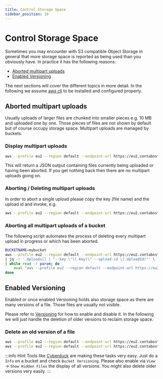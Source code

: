 ```yaml
---
title: Control Storage Space
sidebar_position: 10
---
```


# Control Storage Space

Sometimes you may encounter with S3 compatible Object Storage in general that more storage space is reported as being used than you obviously have. In practice it has the following reasons:

* [Aborted multipart uploads](#aborted-multipart-uploads)
* [Enabled Versioning](#enabled-versioning)

The next sections will cover the different topics in more detail. In the following we assume [aws cli](/docs/products/Object-Storage/Tools/aws-cli) to be installed and configured properly.

## Aborted multipart uploads

Usually uploads of larger files are chunked into smaller pieces e.g. 10 MB and uploaded one by one. Those pieces of files are not shown by default but of course occupy storage space. Multipart uploads are managed by buckets.

### Display multipart uploads

```bash
aws --profile eu2 --region default --endpoint-url https://eu2.contabostorage.com s3api list-multipart-uploads --bucket mybucket
```

This will return a JSON output containing files currently being uploaded or having been aborted. If you get nothing back then there are no multipart uploads going on.

### Aborting / Deleting multipart uploads

In order to abort a single upload please copy the key (file name) and the upload id and invoke, e.g.

```bash
aws --profile eu2 --region default --endpoint-url https://eu2.contabostorage.com s3api abort-multipart-upload --bucket mybucket --key filename.ext --upload-id 2~Pw5t8pu1uBnxu_qMyJRnjnZKYvav41c
```

### Aborting all multipart uploads of a bucket

The following script automates the process of deleting every multipart upload in progress or which has been aborted.

```bash
BUCKETNAME=mybucket
aws --profile eu2 --region default --endpoint-url https://eu2.contabostorage.com s3api list-multipart-uploads --bucket $BUCKETNAME \
| jq -r '.Uploads[] | "--key \"\(.Key)\" --upload-id \(.UploadId)"' \
| while read -r param; do
    eval "aws --profile eu2 --region default --endpoint-url https://eu2.contabostorage.com s3api abort-multipart-upload --bucket $BUCKETNAME $param";
done
```

## Enabled Versioning

Enabled or once enabled Versioning holds also storage space as there are many versions of a file. Those files are usually not visible.

Please refer to [Versioning](/docs/products/Object-Storage/HowTo/versioning) for how to enable and disable it. In the following we will just handle the deletion of older versions to reclaim storage space.

### Delete an old version of a file

```bash
aws --profile eu2 --region default --endpoint-url https://eu2.contabostorage.com s3api list-object-versions --bucket mybucket
aws --profile eu2 --region default --endpoint-url https://eu2.contabostorage.com s3api delete-object --bucket mybucket --key file-to-delete.ext --version-id 3424sadfds2344
```

:::info Hint
Tools like [Cyberduck](/docs/products/Object-Storage/Tools/cyberduck) are making these tasks very easy. Just do a `Info` on a bucket and check `Bucket Versioning`. Please also enable via `View` -> `Show Hidden Files` the display of all versions. You might also delete older versions very easily.
:::
